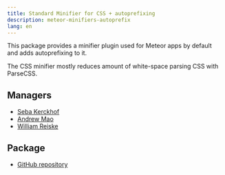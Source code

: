 ```yaml
---
title: Standard Minifier for CSS + autoprefixing
description: meteor-minifiers-autoprefix
lang: en
---
```


This package provides a minifier plugin used for Meteor apps by default and adds autoprefixing to it.

The CSS minifier mostly reduces amount of white-space parsing CSS with ParseCSS.

## Managers
* [Seba Kerckhof](https://github.com/sebakerckhof)
* [Andrew Mao](https://github.com/mizzao)
* [William Reiske](https://github.com/sponsors/wreiske)

## Package
* [GitHub repository](https://github.com/Meteor-Community-Packages/meteor-minifiers-autoprefix)

